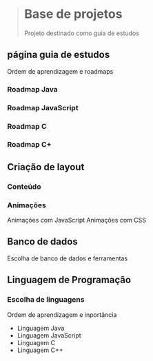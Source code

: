 ># Base de projetos
>
>Projeto destinado como guia de estudos

## página guia de estudos

 Ordem de aprendizagem e roadmaps

### Roadmap Java

### Roadmap JavaScript

### Roadmap C

### Roadmap C+

## Criação de layout

### Conteúdo

### Animações

 Animações com JavaScript 
 Animações com CSS

## Banco de dados
 Escolha de banco de dados e ferramentas

## Linguagem de Programação

### Escolha de linguagens
 
 Ordem de aprendizagem e inportância
 - Linguagem Java
 - Linguagem JavaScript
 - Linguagem C
 - Linguagem C++

